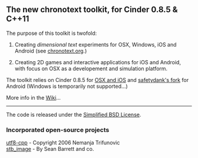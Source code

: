 ## The new chronotext toolkit, for Cinder 0.8.5 & C++11

The purpose of this toolkit is twofold:  

1. Creating *dimensional text* experiments for OSX, Windows, iOS and Android (see [chronotext.org](http://chronotext.org).)  

2. Creating 2D games and interactive applications for iOS and Android, with focus on OSX as a developement and simulation platform.  

The toolkit relies on Cinder 0.8.5 for [OSX and iOS](http://libcinder.org/releases/cinder_0.8.5_mac.zip) and [safetydank's fork](https://github.com/safetydank/Cinder/tree/fecb2914adce1b081a1ed0884f1c0289b8923af8/android) for Android (Windows is temporarily not supported...)

More info in the [Wiki](https://github.com/arielm/new-chronotext-toolkit/wiki)...

---

The code is released under the [Simplified BSD License](LICENSE.md).  

### Incorporated open-source projects
[utf8-cpp](http://utfcpp.sourceforge.net) - Copyright 2006 Nemanja Trifunovic  
[stb_image](https://github.com/nothings/stb/blob/master/stb_image.h) - By Sean Barrett and co.
